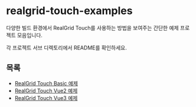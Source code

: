 # realgrid-touch-examples

다양한 빌드 환경에서 RealGrid Touch를 사용하는 방법을 보여주는 간단한 예제 프로젝트 모음입니다.

각 프로젝트 서브 디렉토리에서 README를 확인하세요.

## 목록

- [RealGrid Touch Basic 예제](https://github.com/realgrid/realgrid-touch-examples/tree/main/basic-sample)
- [RealGrid Touch Vue2 예제](https://github.com/realgrid/realgrid-touch-examples/tree/main/vue2-cdn)
- [RealGrid Touch Vue3 예제](https://github.com/realgrid/realgrid-touch-examples/tree/main/vue-sample)

